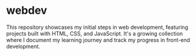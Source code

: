 # webdev
This repository showcases my initial steps in web development, featuring projects built with HTML, CSS, and JavaScript. It's a growing collection where I document my learning journey and track my progress in front-end development.
